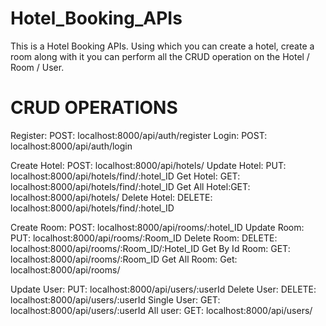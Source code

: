 # Hotel_Booking_APIs
This is a Hotel Booking APIs. Using which you can create a hotel, create a room along with it you can perform all the CRUD operation on the Hotel / Room / User.

# CRUD OPERATIONS
Register:  POST: localhost:8000/api/auth/register
Login:     POST: localhost:8000/api/auth/login

Create Hotel: POST: localhost:8000/api/hotels/
Update Hotel: PUT:  localhost:8000/api/hotels/find/:hotel_ID
Get Hotel:    GET:  localhost:8000/api/hotels/find/:hotel_ID
Get All Hotel:GET:  localhost:8000/api/hotels/
Delete Hotel: DELETE: localhost:8000/api/hotels/find/:hotel_ID

Create Room:  POST: localhost:8000/api/rooms/:hotel_ID
Update Room:  PUT:  localhost:8000/api/rooms/:Room_ID
Delete Room:  DELETE: localhost:8000/api/rooms/:Room_ID/:Hotel_ID
Get By Id Room: GET: localhost:8000/api/rooms/:Room_ID
Get All Room: Get:  localhost:8000/api/rooms/

Update User: PUT: localhost:8000/api/users/:userId
Delete User: DELETE: localhost:8000/api/users/:userId
Single User: GET: localhost:8000/api/users/:userId
All user:    GET: localhost:8000/api/users/







